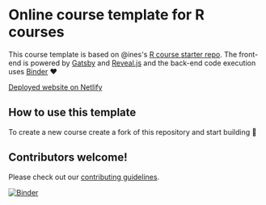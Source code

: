 # Online course template for R courses

This course template is based on @ines's [R course starter repo](https://github.com/ines/course-starter-r). The front-end is powered by
[Gatsby](http://gatsbyjs.org/) and [Reveal.js](https://revealjs.com) and the
back-end code execution uses [Binder](https://mybinder.org) :heart:

[Deployed website on Netlify](https://trusting-edison-3e928f.netlify.app)


## How to use this template

To create a new course create a fork of this repository and start building :tada:



## Contributors welcome!

Please check out our [contributing guidelines](CONTRIBUTING.md).

[![Binder](https://mybinder.org/badge_logo.svg)](https://mybinder.org/v2/gh/teaching-data-science/course-template/binder)


